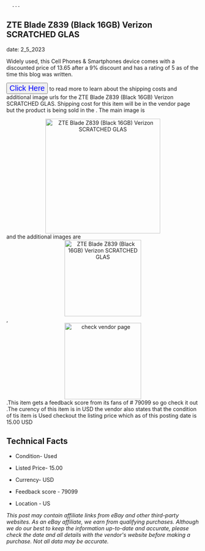  
      ---
      

 ## ZTE Blade Z839 (Black 16GB) Verizon SCRATCHED GLAS 

 

      

date: 2_5_2023
     

    
      

Widely used, this Cell Phones & Smartphones device comes with a discounted price of 13.65 after a 9% discount and has a rating of  5 as of the time this blog was written.

 <button style="font-size:20px;color:blue" onclick="window.location.href = 'https://www.ebay.com/itm/165919538078?hash=item26a1933b9e%3Ag%3AGLMAAOSwkdZj3BJa&amdata=enc%3AAQAHAAAA0Hpd5CEdpzfevFs7FfuNc5yskTxFZgBax0HLmi9s%2BesKvrWWy4L4JxO235aS%2BwS%2F3qGHxbbVMe8DOwUk2ojitEHD0iEVLn4vBx2GT0OG2v9V6ljgznIKRD6GV1oN5oTMGiUO4jZ4PTX8BzKSSdNEzwvqwszeHvMe8Srypzc4Zu8oNzakrIKsfsZdre67Dt1aWxJTYroPRKZhq6vsoT3b78d8xEPoIBMwf9yRQeGFSxzf79SF8yIUi84Xv1zbgQwMOiaoNribJMyx64l3q%2F9AsEo%3D&mkevt=1&mkcid=1&mkrid=711-53200-19255-0&campid=%253CePNCampaignId%253E&customid=%253CreferenceId%253E&toolid=10049'">Click Here</button>  to read more to learn about the shipping costs and additional image urls for the ZTE Blade Z839 (Black 16GB) Verizon SCRATCHED GLAS. Shipping cost for this item will be in the vendor page but the product is being sold in the . The main image is <div style="text-align:center;"><img onclick="window.location.href = 'https://www.ebay.com/itm/165919538078?hash=item26a1933b9e%3Ag%3AGLMAAOSwkdZj3BJa&amdata=enc%3AAQAHAAAA0Hpd5CEdpzfevFs7FfuNc5yskTxFZgBax0HLmi9s%2BesKvrWWy4L4JxO235aS%2BwS%2F3qGHxbbVMe8DOwUk2ojitEHD0iEVLn4vBx2GT0OG2v9V6ljgznIKRD6GV1oN5oTMGiUO4jZ4PTX8BzKSSdNEzwvqwszeHvMe8Srypzc4Zu8oNzakrIKsfsZdre67Dt1aWxJTYroPRKZhq6vsoT3b78d8xEPoIBMwf9yRQeGFSxzf79SF8yIUi84Xv1zbgQwMOiaoNribJMyx64l3q%2F9AsEo%3D&mkevt=1&mkcid=1&mkrid=711-53200-19255-0&campid=%253CePNCampaignId%253E&customid=%253CreferenceId%253E&toolid=10049';" src="https://i.ebayimg.com/thumbs/images/g/GLMAAOSwkdZj3BJa/s-l225.jpg" alt="ZTE Blade Z839 (Black 16GB) Verizon SCRATCHED GLAS" style="width:300px; height:auto;object-fit:contain;" /></div> and the additional images are <div style="text-align:center;"><img onclick="window.location.href = 'https://www.ebay.com/itm/165919538078?hash=item26a1933b9e%3Ag%3AGLMAAOSwkdZj3BJa&amdata=enc%3AAQAHAAAA0Hpd5CEdpzfevFs7FfuNc5yskTxFZgBax0HLmi9s%2BesKvrWWy4L4JxO235aS%2BwS%2F3qGHxbbVMe8DOwUk2ojitEHD0iEVLn4vBx2GT0OG2v9V6ljgznIKRD6GV1oN5oTMGiUO4jZ4PTX8BzKSSdNEzwvqwszeHvMe8Srypzc4Zu8oNzakrIKsfsZdre67Dt1aWxJTYroPRKZhq6vsoT3b78d8xEPoIBMwf9yRQeGFSxzf79SF8yIUi84Xv1zbgQwMOiaoNribJMyx64l3q%2F9AsEo%3D&mkevt=1&mkcid=1&mkrid=711-53200-19255-0&campid=%253CePNCampaignId%253E&customid=%253CreferenceId%253E&toolid=10049';" src="https://i.ebayimg.com/images/g/GLMAAOSwkdZj3BJa/s-l1600.jpg" alt="ZTE Blade Z839 (Black 16GB) Verizon SCRATCHED GLAS" style="width:200px; height:auto;object-fit:contain;" /></div>,<div style="text-align:center;"><img onclick="window.location.href = 'https://www.ebay.com/itm/165919538078?hash=item26a1933b9e%3Ag%3AGLMAAOSwkdZj3BJa&amdata=enc%3AAQAHAAAA0Hpd5CEdpzfevFs7FfuNc5yskTxFZgBax0HLmi9s%2BesKvrWWy4L4JxO235aS%2BwS%2F3qGHxbbVMe8DOwUk2ojitEHD0iEVLn4vBx2GT0OG2v9V6ljgznIKRD6GV1oN5oTMGiUO4jZ4PTX8BzKSSdNEzwvqwszeHvMe8Srypzc4Zu8oNzakrIKsfsZdre67Dt1aWxJTYroPRKZhq6vsoT3b78d8xEPoIBMwf9yRQeGFSxzf79SF8yIUi84Xv1zbgQwMOiaoNribJMyx64l3q%2F9AsEo%3D&mkevt=1&mkcid=1&mkrid=711-53200-19255-0&campid=%253CePNCampaignId%253E&customid=%253CreferenceId%253E&toolid=10049';" src="https://origin-galleryplus.ebayimg.com/ws/web/165919538078_2_0_1/225x225.jpg" alt="check vendor page" style="width:200px; height:auto;object-fit:contain;"/></div>.This item gets a feedback score from its fans of # 79099 so go check it out .The curency of this item is in USD the vendor also states that the condition of tis item is Used checkout the listing price which as of this posting date is  15.00 USD 


      
      

 ## Technical Facts 



      

 - Condition- Used 


      

 - Listed Price- 15.00 


      

 - Currency- USD 


      

 - Feedback score - 79099 


      

 - Location - US 



      

*_This post may contain affiliate links from eBay and other third-party websites. As an eBay affiliate, we earn from qualifying purchases. Although we do our best to keep the information up-to-date and accurate, please check the date and all details with the vendor's website before making a purchase. Not all data may be accurate._*



      
      